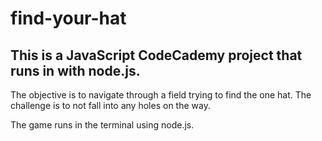 # find-your-hat
## This is a JavaScript CodeCademy project that runs in with node.js.  

The objective is to navigate through a field trying to find the one hat.  The challenge is to not fall into any holes on the way.  

The game runs in the terminal using node.js.  
